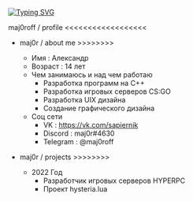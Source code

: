 [![Typing SVG](https://readme-typing-svg.herokuapp.com?color=13DA14&lines=maj0rcode;maj0rdesign)](https://git.io/typing-svg)

maj0roff / profile <<<<<<<<<<<<<<<<<<

+ maj0r / about me >>>>>>>>

  + Имя : Александр
  + Возраст : 14 лет
  + Чем занимаюсь и над чем работаю
    + Разработка программ на C++
    + Разработка игровых серверов CS:GO
    + Разработка UIX дизайна
    + Создание графического дизайна
  + Соц сети
    + VK : https://vk.com/sapiernik
    + Discord : maj0r#4630
    + Telegram : @maj0roff
    
+ maj0r / projects >>>>>>>>
  + 2022 Год
    + Разработчик игровых серверов HYPERPC
    + Проект hysteria.lua
